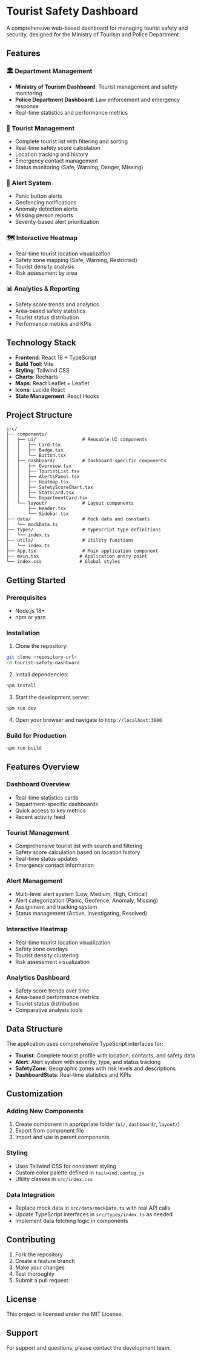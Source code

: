# Tourist Safety Dashboard

A comprehensive web-based dashboard for managing tourist safety and security, designed for the Ministry of Tourism and Police Department.

## Features

### 🏛️ Department Management
- **Ministry of Tourism Dashboard**: Tourist management and safety monitoring
- **Police Department Dashboard**: Law enforcement and emergency response
- Real-time statistics and performance metrics

### 👥 Tourist Management
- Complete tourist list with filtering and sorting
- Real-time safety score calculation
- Location tracking and history
- Emergency contact management
- Status monitoring (Safe, Warning, Danger, Missing)

### 🚨 Alert System
- Panic button alerts
- Geofencing notifications
- Anomaly detection alerts
- Missing person reports
- Severity-based alert prioritization

### 🗺️ Interactive Heatmap
- Real-time tourist location visualization
- Safety zone mapping (Safe, Warning, Restricted)
- Tourist density analysis
- Risk assessment by area

### 📊 Analytics & Reporting
- Safety score trends and analytics
- Area-based safety statistics
- Tourist status distribution
- Performance metrics and KPIs

## Technology Stack

- **Frontend**: React 18 + TypeScript
- **Build Tool**: Vite
- **Styling**: Tailwind CSS
- **Charts**: Recharts
- **Maps**: React Leaflet + Leaflet
- **Icons**: Lucide React
- **State Management**: React Hooks

## Project Structure

```
src/
├── components/
│   ├── ui/                 # Reusable UI components
│   │   ├── Card.tsx
│   │   ├── Badge.tsx
│   │   └── Button.tsx
│   ├── dashboard/          # Dashboard-specific components
│   │   ├── Overview.tsx
│   │   ├── TouristList.tsx
│   │   ├── AlertsPanel.tsx
│   │   ├── Heatmap.tsx
│   │   ├── SafetyScoreChart.tsx
│   │   ├── StatsCard.tsx
│   │   └── DepartmentCard.tsx
│   └── layout/             # Layout components
│       ├── Header.tsx
│       └── Sidebar.tsx
├── data/                   # Mock data and constants
│   └── mockData.ts
├── types/                  # TypeScript type definitions
│   └── index.ts
├── utils/                  # Utility functions
│   └── index.ts
├── App.tsx                 # Main application component
├── main.tsx               # Application entry point
└── index.css              # Global styles
```

## Getting Started

### Prerequisites
- Node.js 18+ 
- npm or yarn

### Installation

1. Clone the repository:
```bash
git clone <repository-url>
cd tourist-safety-dashboard
```

2. Install dependencies:
```bash
npm install
```

3. Start the development server:
```bash
npm run dev
```

4. Open your browser and navigate to `http://localhost:3000`

### Build for Production

```bash
npm run build
```

## Features Overview

### Dashboard Overview
- Real-time statistics cards
- Department-specific dashboards
- Quick access to key metrics
- Recent activity feed

### Tourist Management
- Comprehensive tourist list with search and filtering
- Safety score calculation based on location history
- Real-time status updates
- Emergency contact information

### Alert Management
- Multi-level alert system (Low, Medium, High, Critical)
- Alert categorization (Panic, Geofence, Anomaly, Missing)
- Assignment and tracking system
- Status management (Active, Investigating, Resolved)

### Interactive Heatmap
- Real-time tourist location visualization
- Safety zone overlays
- Tourist density clustering
- Risk assessment visualization

### Analytics Dashboard
- Safety score trends over time
- Area-based performance metrics
- Tourist status distribution
- Comparative analysis tools

## Data Structure

The application uses comprehensive TypeScript interfaces for:

- **Tourist**: Complete tourist profile with location, contacts, and safety data
- **Alert**: Alert system with severity, type, and status tracking
- **SafetyZone**: Geographic zones with risk levels and descriptions
- **DashboardStats**: Real-time statistics and KPIs

## Customization

### Adding New Components
1. Create component in appropriate folder (`ui/`, `dashboard/`, `layout/`)
2. Export from component file
3. Import and use in parent components

### Styling
- Uses Tailwind CSS for consistent styling
- Custom color palette defined in `tailwind.config.js`
- Utility classes in `src/index.css`

### Data Integration
- Replace mock data in `src/data/mockData.ts` with real API calls
- Update TypeScript interfaces in `src/types/index.ts` as needed
- Implement data fetching logic in components

## Contributing

1. Fork the repository
2. Create a feature branch
3. Make your changes
4. Test thoroughly
5. Submit a pull request

## License

This project is licensed under the MIT License.

## Support

For support and questions, please contact the development team.
